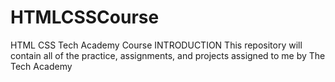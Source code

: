 # HTMLCSSCourse
 HTML CSS Tech Academy Course 
INTRODUCTION
This repository will contain all of the practice, assignments, and projects assigned to me by The Tech Academy 